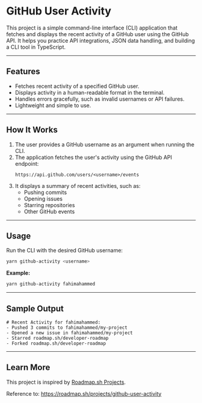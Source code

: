 # GitHub User Activity

This project is a simple command-line interface (CLI) application that fetches and displays the recent activity of a GitHub user using the GitHub API. It helps you practice API integrations, JSON data handling, and building a CLI tool in TypeScript.

---

## Features

- Fetches recent activity of a specified GitHub user.
- Displays activity in a human-readable format in the terminal.
- Handles errors gracefully, such as invalid usernames or API failures.
- Lightweight and simple to use.

---

## How It Works

1. The user provides a GitHub username as an argument when running the CLI.
2. The application fetches the user's activity using the GitHub API endpoint:
   ```
   https://api.github.com/users/<username>/events
   ```
3. It displays a summary of recent activities, such as:
   - Pushing commits
   - Opening issues
   - Starring repositories
   - Other GitHub events

---

## Usage

Run the CLI with the desired GitHub username:
```bash
yarn github-activity <username>
```

**Example:**
```bash
yarn github-activity fahimahammed
```

---

## Sample Output

```
# Recent Activity for fahimahammed:
- Pushed 3 commits to fahimahammed/my-project
- Opened a new issue in fahimahammed/my-project
- Starred roadmap.sh/developer-roadmap
- Forked roadmap.sh/developer-roadmap
```

---

## Learn More

This project is inspired by [Roadmap.sh Projects](https://roadmap.sh/projects/github-user-activity).

Reference to: https://roadmap.sh/projects/github-user-activity 